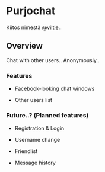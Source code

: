 Purjochat
=========

Kiitos nimestä [@viltie][1]..

Overview
--------

Chat with other users.. Anonymously..

### Features

-   Facebook-looking chat windows

-   Other users list

### Future..? (Planned features)

-   Registration & Login

-   Username change

-   Friendlist

-   Message history

[1]: <https://github.com/viltie>

